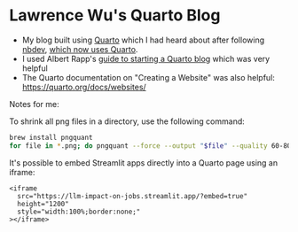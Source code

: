 # Lawrence Wu's Quarto Blog

- My blog built using [Quarto](https://quarto.org/) which I had heard about after following [nbdev](https://github.com/fastai/nbdev), [which now uses Quarto](https://www.fast.ai/posts/2022-07-28-nbdev2.html).
- I used Albert Rapp's [guide to starting a Quarto blog](https://albert-rapp.de/posts/13_quarto_blog_writing_guide/13_quarto_blog_writing_guide.html#interact-with-your-audience) which was very helpful
- The Quarto documentation on "Creating a Website" was also helpful: https://quarto.org/docs/websites/

Notes for me:

To shrink all png files in a directory, use the following command:

```bash
brew install pngquant
for file in *.png; do pngquant --force --output "$file" --quality 60-80 "$file"; done
```

It's possible to embed Streamlit apps directly into a Quarto page using an iframe:
```
<iframe
  src="https://llm-impact-on-jobs.streamlit.app/?embed=true"
  height="1200"
  style="width:100%;border:none;"
></iframe>
```